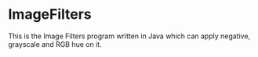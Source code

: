 # ImageFilters
This is the Image Filters program written in Java which can apply negative, grayscale and RGB hue on it.
